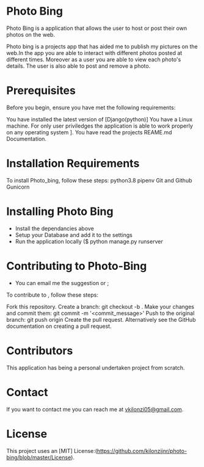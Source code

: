 # Photo Bing

Photo Bing is a application that allows the user to host or post their own photos on the web.

Photo bing is a projects app that has aided me to publish my pictures on the web.In the app you are able to interact with different photos posted at different times. Moreover as a user you are able to view each photo's details. The user is also able to post and remove a photo.

# Prerequisites
Before you begin, ensure you have met the following requirements:

You have installed the latest version of [Django(python)]
You have a Linux machine. For only user priviledges the application is able to work properly on any operating system ].
You have read the projects REAME.md Documentation.

# Installation Requirements


To install Photo_bing, follow these steps:
python3.8
pipenv
Git and Github
Gunicorn

# Installing Photo Bing
- Install the dependancies above
- Setup your Database and add it to the settings 
- Run the application locally ($ python manage.py runserver

# Contributing to Photo-Bing
- You can email me the suggestion or ;

To contribute to <photo-bingb>, follow these steps:

Fork this repository.
Create a branch: git checkout -b <ft-comments>.
Make your changes and commit them: git commit -m '<commit_message>'
Push to the original branch: git push origin <ft-comment>
Create the pull request.
Alternatively see the GitHub documentation on creating a pull request.

# Contributors
This application has being a personal undertaken project from scratch.

# Contact
If you want to contact me you can reach me at vkilonzi05@gmail.com.

# License
This project uses an [MIT] License:(https://github.com/kilonzijnr/photo-bing/blob/master/License).
